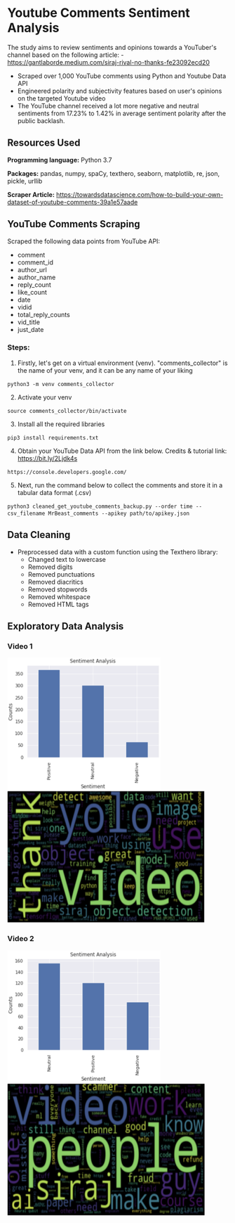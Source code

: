 # Youtube Comments Sentiment Analysis
The study aims to review sentiments and opinions towards a YouTuber's channel based on the following article: - https://gantlaborde.medium.com/siraj-rival-no-thanks-fe23092ecd20

- Scraped over 1,000 YouTube comments using Python and Youtube Data API
- Engineered polarity and subjectivity features based on user's opinions on the targeted Youtube video
- The YouTube channel received a lot more negative and neutral sentiments from 17.23% to 1.42% in average sentiment polarity after the public backlash.


## Resources Used
**Programming language:** Python 3.7

**Packages:** pandas, numpy, spaCy, texthero, seaborn, matplotlib, re, json, pickle, urllib

**Scraper Article:** https://towardsdatascience.com/how-to-build-your-own-dataset-of-youtube-comments-39a1e57aade

## YouTube Comments Scraping
Scraped the following data points from YouTube API:
- comment
- comment_id
- author_url
- author_name
- reply_count
- like_count
- date
- vidid
- total_reply_counts
- vid_title
- just_date

### Steps: 
1. Firstly, let's get on a virtual environment (venv). "comments_collector" is the name of your venv, and it can be any name of your liking
```
python3 -m venv comments_collector
```
2. Activate your venv 
```
source comments_collector/bin/activate
```
3. Install all the required libraries
```
pip3 install requirements.txt
```
4. Obtain your YouTube Data API from the link below. Credits & tutorial link: https://bit.ly/2Ljdk4s
```
https://console.developers.google.com/ 
```
5. Next, run the command below to collect the comments and store it in a tabular data format (.csv) 
```
python3 cleaned_get_youtube_comments_backup.py --order time --csv_filename MrBeast_comments --apikey path/to/apikey.json
```

## Data Cleaning
- Preprocessed data with a custom function using the Texthero library:
  - Changed text to lowercase
  - Removed digits
  - Removed punctuations
  - Removed diacritics
  - Removed stopwords
  - Removed whitespace
  - Removed HTML tags
  
## Exploratory Data Analysis

### Video 1
<p float="left">
  <img src="https://github.com/PannaD8ta/YT_Comments_Sentiment_Analysis/blob/main/Sentiment_Analysis_plot_1.png" alt="Video 1" width="350" height="300"/>
  <img src="https://github.com/PannaD8ta/YT_Comments_Sentiment_Analysis/blob/main/Word_Cloud_1.png" alt="Video 1" width="450" height="300" />
</p>

### Video 2
<p float="left">
  <img src="https://github.com/PannaD8ta/YT_Comments_Sentiment_Analysis/blob/main/Sentiment_Analysis_plot_2.png" alt="Video 1" width="350" height="300"/>
  <img src="https://github.com/PannaD8ta/YT_Comments_Sentiment_Analysis/blob/main/Word_Cloud_2.png" alt="Video 1" width="450" height="300" />
</p>


